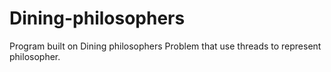 # Dining-philosophers
Program built on Dining philosophers Problem that use threads to represent philosopher.
